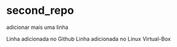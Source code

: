 # second_repo
adicionar mais uma linha


Linha adicionada no Github
Linha adicionada no Linux Virtual-Box
